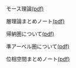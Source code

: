 モース理論[(pdf)](morse-th/morse-th.pdf)

層理論まとめノート[(pdf)](shv/shv.pdf)

帰納圏について[(pdf)](monthly-category/2023-08-abst.pdf)

準アーベル圏について[(pdf)](quasi-abel/quasi-abel.pdf)

位相空間まとめノート[(pdf)](topo/topo.pdf)